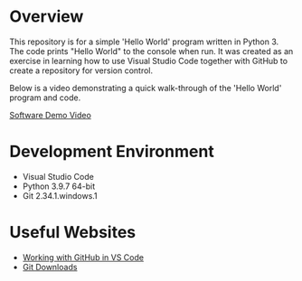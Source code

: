 # Overview

This repository is for a simple 'Hello World' program written in Python 3. The code prints "Hello World" to the console when run. It was created as an exercise in learning how to use Visual Studio Code together with GitHub to create a repository for version control.

Below is a video demonstrating a quick walk-through of the 'Hello World' program and code. 

[Software Demo Video](https://youtu.be/lejGr8Qmkv0)

# Development Environment

* Visual Studio Code
* Python 3.9.7 64-bit
* Git 2.34.1.windows.1

# Useful Websites

* [Working with GitHub in VS Code](https://code.visualstudio.com/docs/editor/github)
* [Git Downloads](https://git-scm.com/downloads)
